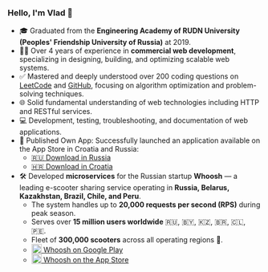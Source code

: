 ### Hello, I'm Vlad 👋  
- 🎓 Graduated from the **Engineering Academy of RUDN University (Peoples' Friendship University of Russia)** at 2019.
- 👨‍💻 Over 4 years of experience in **commercial web development**, specializing in designing, building, and optimizing scalable web systems.
- ✅ Mastered and deeply understood over 200 coding questions on [LeetCode](https://leetcode.com/baydinvladislav/) and [GitHub](https://github.com/baydinvladislav/cracking-interview), focusing on algorithm optimization and problem-solving techniques.  
- 🌐 Solid fundamental understanding of web technologies including HTTP and RESTful services.  
- 💻 Development, testing, troubleshooting, and documentation of web applications.  
- 📱 Published Own App: Successfully launched an application available on the App Store in Croatia and Russia:  
  - [🇷🇺 Download in Russia](https://apps.apple.com/ru/app/ascoach/id6452119737)  
  - [🇭🇷 Download in Croatia](https://apps.apple.com/hr/app/ascoach/id6452119737)  
- 🛠️ Developed **microservices** for the Russian startup **Whoosh** — a leading e-scooter sharing service operating in **Russia, Belarus, Kazakhstan, Brazil, Chile, and Peru**.  
  - The system handles up to **20,000 requests per second (RPS)** during peak season.  
  - Serves over **15 million users worldwide** 🇷🇺, 🇧🇾, 🇰🇿, 🇧🇷, 🇨🇱, 🇵🇪. 
  - Fleet of **300,000 scooters** across all operating regions 🛴.
  - <a href="https://play.google.com/store/apps/details?id=com.punicapp.whoosh&hl=en" target="_blank">
      <img 
          src="https://play-lh.googleusercontent.com/WaX14es8ChGVJPJWvebXdiwtU7qjWSqJVtNIzYtI79C1lg4Q_zdXFPMk3bjYsGrXJtry" 
          alt="Whoosh App Icon" 
          width="20"     
          style="vertical-align:text-bottom"
       > Whoosh on Google Play
    </a>
  - <a href="https://apps.apple.com/app/id1418412616" target="_blank">
      <img 
          src="https://play-lh.googleusercontent.com/WaX14es8ChGVJPJWvebXdiwtU7qjWSqJVtNIzYtI79C1lg4Q_zdXFPMk3bjYsGrXJtry" 
          alt="Whoosh App Icon" 
          width="20" 
          style="vertical-align:text-bottom"> Whoosh on the App Store
    </a>
